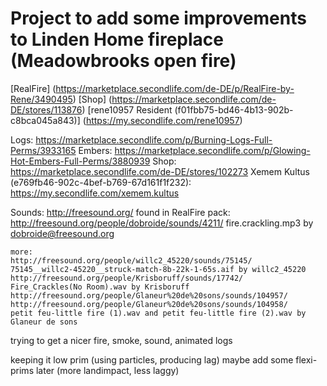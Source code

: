 Project to add some improvements to Linden Home fireplace (Meadowbrooks open fire)
=====================================================================
[RealFire] (https://marketplace.secondlife.com/de-DE/p/RealFire-by-Rene/3490495)
    [Shop] (https://marketplace.secondlife.com/de-DE/stores/113876)
	[rene10957 Resident (f01fbb75-bd46-4b13-902b-c8bca045a843)] (https://my.secondlife.com/rene10957)
	
Logs: https://marketplace.secondlife.com/p/Burning-Logs-Full-Perms/3933165
Embers: https://marketplace.secondlife.com/p/Glowing-Hot-Embers-Full-Perms/3880939
	Shop: https://marketplace.secondlife.com/de-DE/stores/102273
	Xemem Kultus (e769fb46-902c-4bef-b769-67d161f1f232): https://my.secondlife.com/xemem.kultus
	
Sounds: http://freesound.org/
	found in RealFire pack:
	http://freesound.org/people/dobroide/sounds/4211/
	fire.crackling.mp3 by dobroide@freesound.org
	
	more:
	http://freesound.org/people/willc2_45220/sounds/75145/
	75145__willc2-45220__struck-match-8b-22k-1-65s.aif by willc2_45220
	http://freesound.org/people/Krisboruff/sounds/17742/
	Fire_Crackles(No Room).wav by Krisboruff
	http://freesound.org/people/Glaneur%20de%20sons/sounds/104957/
	http://freesound.org/people/Glaneur%20de%20sons/sounds/104958/
	petit feu-little fire (1).wav and petit feu-little fire (2).wav by Glaneur de sons
	

trying to get a nicer fire, smoke, sound, animated logs

keeping it low prim (using particles, producing lag)
maybe add some flexi-prims later (more landimpact, less laggy)